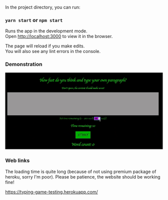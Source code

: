 
In the project directory, you can run:

### `yarn start` or `npm start`

Runs the app in the development mode.\
Open [http://localhost:3000](http://localhost:3000) to view it in the browser.

The page will reload if you make edits.\
You will also see any lint errors in the console.

### Demonstration

![Alt text](Demonstration.gif)

### Web links

The loading time is quite long (because of not using premium package of heroku, sorry I'm poor). Please be patience, the website should be working fine!

https://typing-game-testing.herokuapp.com/
